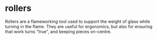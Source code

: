 # rollers

Rollers are a flameworking tool used to support the weight of glass while
turning in the flame. They are useful for ergonomics, but also for ensuring that
work turns "true", and keeping pieces on-centre.
